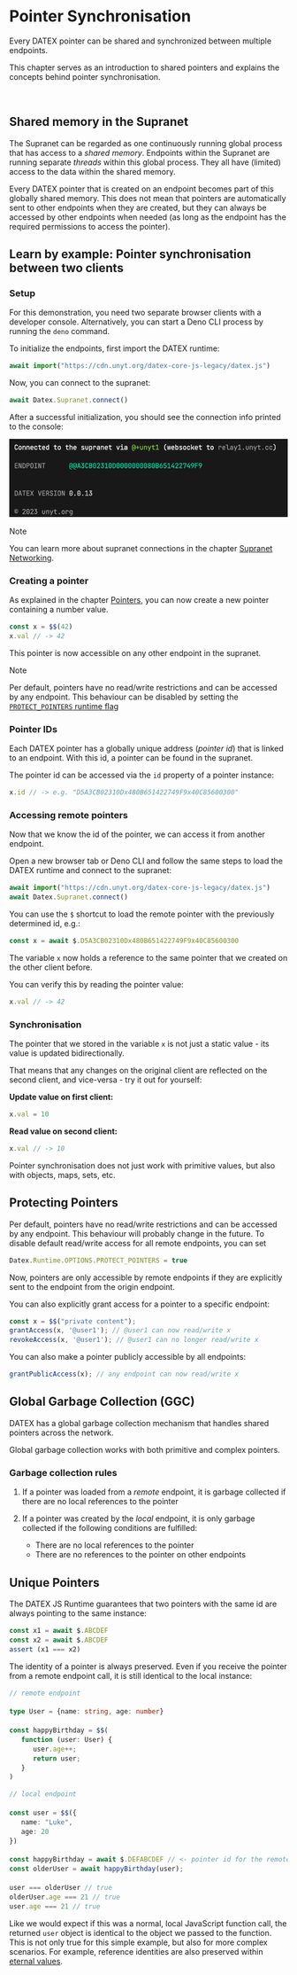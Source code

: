 # Pointer Synchronisation

Every DATEX pointer can be shared and synchronized between multiple endpoints.

This chapter serves as an introduction to shared pointers and explains the concepts behind pointer synchronisation.

<p></p><br>

## Shared memory in the Supranet

The Supranet can be regarded as one continuously running global process that has access to a *shared memory*.
Endpoints within the Supranet are running separate *threads* within this global process. 
They all have (limited) access to the data within the shared memory.

Every DATEX pointer that is created on an endpoint becomes part of this globally shared memory.
This does not mean that pointers are automatically sent to other endpoints when they are created, but they
can always be accessed by other endpoints when needed (as long as the endpoint has the required permissions to access the pointer).


## Learn by example: Pointer synchronisation between two clients

### Setup

For this demonstration, you need two separate browser clients with a developer console.
Alternatively, you can start a Deno CLI process by running the `deno` command.

To initialize the endpoints, first import the DATEX runtime:
```ts
await import("https://cdn.unyt.org/datex-core-js-legacy/datex.js")
```

Now, you can connect to the supranet:
```ts
await Datex.Supranet.connect()
```
After a successful initialization, you should see the connection info printed to the console:

![Supranet connection info](./assets/supranet-init.png)


> [!NOTE] 
> You can learn more about supranet connections in the chapter [Supranet Networking](./06%20Supranet%20Networking.md).

### Creating a pointer

As explained in the chapter [Pointers](./03%20Pointers.md),
you can now create a new pointer containing a number value.

```ts
const x = $$(42)
x.val // -> 42
```

This pointer is now accessible on any other endpoint in the supranet.

> [!NOTE]
> Per default, pointers have no read/write restrictions and can be accessed by any endpoint. This behaviour can be disabled by setting the [`PROTECT_POINTERS` runtime flag](#protecting-pointers)

### Pointer IDs

Each DATEX pointer has a globally unique address (*pointer id*) that
is linked to an endpoint.
With this id, a pointer can be found in the supranet.

The pointer id can be accessed via the `id` property of a pointer instance:

```ts
x.id // -> e.g. "D5A3CB02310Dx480B651422749F9x40C85600300"
```

### Accessing remote pointers

Now that we know the id of the pointer, we can access it from another
endpoint.

Open a new browser tab or Deno CLI and follow the same steps
to load the DATEX runtime and connect to the supranet:
```ts
await import("https://cdn.unyt.org/datex-core-js-legacy/datex.js")
await Datex.Supranet.connect()
```

You can use the `$` shortcut to load the remote pointer with the previously determined id, e.g.:

```ts
const x = await $.D5A3CB02310Dx480B651422749F9x40C85600300
```

The variable `x` now holds a reference to the same pointer that we
created on the other client before.

You can verify this by reading the pointer value:
```ts
x.val // -> 42
```

### Synchronisation

The pointer that we stored in the variable `x` is not just a static value - its value is updated bidirectionally.

That means that any changes on the original client are reflected
on the second client, and vice-versa - try it out for yourself:

**Update value on first client:**
```ts
x.val = 10
```

**Read value on second client:**
```ts
x.val // -> 10
```

Pointer synchronisation does not just work with primitive values,
but also with objects, maps, sets, etc.

## Protecting Pointers

Per default, pointers have no read/write restrictions and can be accessed by any endpoint.
This behaviour will probably change in the future.
To disable default read/write access for all remote endpoints, you can set

```ts
Datex.Runtime.OPTIONS.PROTECT_POINTERS = true
```

Now, pointers are only accessible by remote endpoints if they are explicitly sent to the endpoint from the
origin endpoint.

You can also explicitly grant access for a pointer to a specific endpoint:

```ts
const x = $$("private content");
grantAccess(x, '@user1'); // @user1 can now read/write x
revokeAccess(x, '@user1'); // @user1 can no longer read/write x
```

You can also make a pointer publicly accessible by all endpoints:
```ts
grantPublicAccess(x); // any endpoint can now read/write x
```


## Global Garbage Collection (GGC)

DATEX has a global garbage collection mechanism that handles shared pointers across the network.

Global garbage collection works with both primitive and complex pointers.

### Garbage collection rules

1. If a pointer was loaded from a *remote* endpoint, it is garbage collected if there are no local references to the pointer

2. If a pointer was created by the *local* endpoint, it is only garbage collected if the following conditions are fulfilled:
   * There are no local references to the pointer
   * There are no references to the pointer on other endpoints


## Unique Pointers

The DATEX JS Runtime guarantees that two pointers with the same
id are always pointing to the same instance:

```ts
const x1 = await $.ABCDEF
const x2 = await $.ABCDEF
assert (x1 === x2)
```

The identity of a pointer is always preserved. Even if you receive the pointer
from a remote endpoint call, it is still identical to the local instance:

```ts
// remote endpoint

type User = {name: string, age: number}

const happyBirthday = $$(
   function (user: User) {
      user.age++;
      return user;
   }
)
```

```ts
// local endpoint

const user = $$({
   name: "Luke",
   age: 20
})

const happyBirthday = await $.DEFABCDEF // <- pointer id for the remote "happyBirthday" function
const olderUser = await happyBirthday(user);

user === olderUser // true
olderUser.age === 21 // true
user.age === 21 // true
```

Like we would expect if this was a normal, local JavaScript function call, the returned
`user` object is identical to the object we passed to the function.
This is not only true for this simple example, but also for more complex scenarios.
For example, reference identities are also preserved within [eternal values](./05%20Eternal%20Pointers.md).